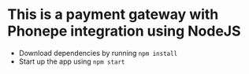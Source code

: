 # This is a payment gateway with Phonepe integration using NodeJS



- Download dependencies by running `npm install`
- Start up the app using `npm start`
